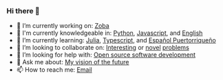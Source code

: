 ### Hi there 👋

- 🔭 I’m currently working on: [Zoba](https://www.zoba.com/)
- :book: I'm currently knowledgeable in: [Python](https://www.python.org/), [Javascript](https://www.javascript.com/), and [English](https://en.wikipedia.org/wiki/English_language)
- 🌱 I’m currently learning: [Julia](https://julialang.org/), [Typescript](https://www.typescriptlang.org/), and [Español Puertorriqueño](https://es.wikipedia.org/wiki/Espa%C3%B1ol_puertorrique%C3%B1o)
- 👯 I’m looking to collaborate on: [Interesting](https://en.wikipedia.org/wiki/List_of_unsolved_problems_in_computer_science) or [novel](https://en.wikipedia.org/wiki/Novel) [problems](https://www.merriam-webster.com/dictionary/opportunity)
- 🤔 I’m looking for help with: <a href="mailto:james@dreben.com?subject=[RE: OSS]">Open source software development</a>
- 💬 Ask me about: [My vision of the future](https://en.wikipedia.org/wiki/Star_Trek) 
- 📫 How to reach me: <a href="mailto:james@dreben.com">Email</a>
